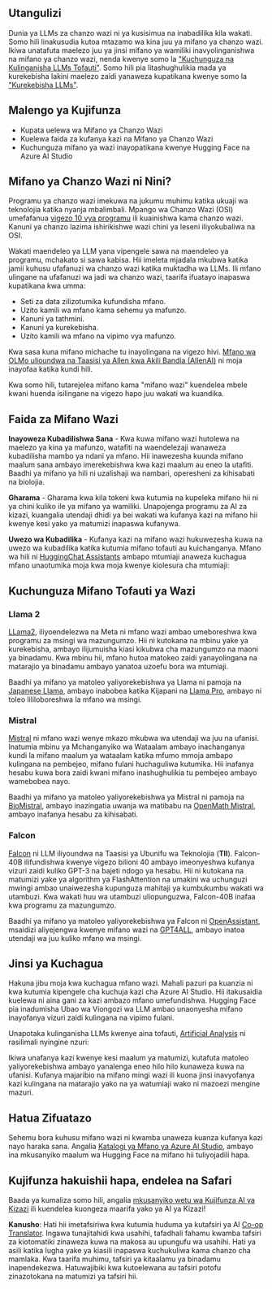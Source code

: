 <!--
CO_OP_TRANSLATOR_METADATA:
{
  "original_hash": "0bba96e53ab841d99db731892a51fab8",
  "translation_date": "2025-05-20T07:01:21+00:00",
  "source_file": "16-open-source-models/README.md",
  "language_code": "sw"
}
-->
## Utangulizi

Dunia ya LLMs za chanzo wazi ni ya kusisimua na inabadilika kila wakati. Somo hili linakusudia kutoa mtazamo wa kina juu ya mifano ya chanzo wazi. Ikiwa unatafuta maelezo juu ya jinsi mifano ya wamiliki inavyolinganishwa na mifano ya chanzo wazi, nenda kwenye somo la ["Kuchunguza na Kulinganisha LLMs Tofauti"](../02-exploring-and-comparing-different-llms/README.md?WT.mc_id=academic-105485-koreyst). Somo hili pia litashughulikia mada ya kurekebisha lakini maelezo zaidi yanaweza kupatikana kwenye somo la ["Kurekebisha LLMs"](../18-fine-tuning/README.md?WT.mc_id=academic-105485-koreyst).

## Malengo ya Kujifunza

- Kupata uelewa wa Mifano ya Chanzo Wazi
- Kuelewa faida za kufanya kazi na Mifano ya Chanzo Wazi
- Kuchunguza mifano ya wazi inayopatikana kwenye Hugging Face na Azure AI Studio

## Mifano ya Chanzo Wazi ni Nini?

Programu ya chanzo wazi imekuwa na jukumu muhimu katika ukuaji wa teknolojia katika nyanja mbalimbali. Mpango wa Chanzo Wazi (OSI) umefafanua [vigezo 10 vya programu](https://web.archive.org/web/20241126001143/https://opensource.org/osd?WT.mc_id=academic-105485-koreyst) ili kuainishwa kama chanzo wazi. Kanuni ya chanzo lazima ishirikishwe wazi chini ya leseni iliyokubaliwa na OSI.

Wakati maendeleo ya LLM yana vipengele sawa na maendeleo ya programu, mchakato si sawa kabisa. Hii imeleta mjadala mkubwa katika jamii kuhusu ufafanuzi wa chanzo wazi katika muktadha wa LLMs. Ili mfano ulingane na ufafanuzi wa jadi wa chanzo wazi, taarifa ifuatayo inapaswa kupatikana kwa umma:

- Seti za data zilizotumika kufundisha mfano.
- Uzito kamili wa mfano kama sehemu ya mafunzo.
- Kanuni ya tathmini.
- Kanuni ya kurekebisha.
- Uzito kamili wa mfano na vipimo vya mafunzo.

Kwa sasa kuna mifano michache tu inayolingana na vigezo hivi. [Mfano wa OLMo ulioundwa na Taasisi ya Allen kwa Akili Bandia (AllenAI)](https://huggingface.co/allenai/OLMo-7B?WT.mc_id=academic-105485-koreyst) ni moja inayofaa katika kundi hili.

Kwa somo hili, tutarejelea mifano kama "mifano wazi" kuendelea mbele kwani huenda isilingane na vigezo hapo juu wakati wa kuandika.

## Faida za Mifano Wazi

**Inayoweza Kubadilishwa Sana** - Kwa kuwa mifano wazi hutolewa na maelezo ya kina ya mafunzo, watafiti na waendelezaji wanaweza kubadilisha mambo ya ndani ya mfano. Hii inawezesha kuunda mifano maalum sana ambayo imerekebishwa kwa kazi maalum au eneo la utafiti. Baadhi ya mifano ya hili ni uzalishaji wa nambari, operesheni za kihisabati na biolojia.

**Gharama** - Gharama kwa kila tokeni kwa kutumia na kupeleka mifano hii ni ya chini kuliko ile ya mifano ya wamiliki. Unapojenga programu za AI za kizazi, kuangalia utendaji dhidi ya bei wakati wa kufanya kazi na mifano hii kwenye kesi yako ya matumizi inapaswa kufanywa.

**Uwezo wa Kubadilika** - Kufanya kazi na mifano wazi hukuwezesha kuwa na uwezo wa kubadilika katika kutumia mifano tofauti au kuichanganya. Mfano wa hili ni [HuggingChat Assistants](https://huggingface.co/chat?WT.mc_id=academic-105485-koreyst) ambapo mtumiaji anaweza kuchagua mfano unaotumika moja kwa moja kwenye kiolesura cha mtumiaji:

## Kuchunguza Mifano Tofauti ya Wazi

### Llama 2

[LLama2](https://huggingface.co/meta-llama?WT.mc_id=academic-105485-koreyst), iliyoendelezwa na Meta ni mfano wazi ambao umeboreshwa kwa programu za msingi wa mazungumzo. Hii ni kutokana na mbinu yake ya kurekebisha, ambayo ilijumuisha kiasi kikubwa cha mazungumzo na maoni ya binadamu. Kwa mbinu hii, mfano hutoa matokeo zaidi yanayolingana na matarajio ya binadamu ambayo yanatoa uzoefu bora wa mtumiaji.

Baadhi ya mifano ya matoleo yaliyorekebishwa ya Llama ni pamoja na [Japanese Llama](https://huggingface.co/elyza/ELYZA-japanese-Llama-2-7b?WT.mc_id=academic-105485-koreyst), ambayo inabobea katika Kijapani na [Llama Pro](https://huggingface.co/TencentARC/LLaMA-Pro-8B?WT.mc_id=academic-105485-koreyst), ambayo ni toleo lililoboreshwa la mfano wa msingi.

### Mistral

[Mistral](https://huggingface.co/mistralai?WT.mc_id=academic-105485-koreyst) ni mfano wazi wenye mkazo mkubwa wa utendaji wa juu na ufanisi. Inatumia mbinu ya Mchanganyiko wa Wataalam ambayo inachanganya kundi la mifano maalum ya wataalam katika mfumo mmoja ambapo kulingana na pembejeo, mifano fulani huchaguliwa kutumika. Hii inafanya hesabu kuwa bora zaidi kwani mifano inashughulikia tu pembejeo ambayo wamebobea nayo.

Baadhi ya mifano ya matoleo yaliyorekebishwa ya Mistral ni pamoja na [BioMistral](https://huggingface.co/BioMistral/BioMistral-7B?text=Mon+nom+est+Thomas+et+mon+principal?WT.mc_id=academic-105485-koreyst), ambayo inazingatia uwanja wa matibabu na [OpenMath Mistral](https://huggingface.co/nvidia/OpenMath-Mistral-7B-v0.1-hf?WT.mc_id=academic-105485-koreyst), ambayo inafanya hesabu za kihisabati.

### Falcon

[Falcon](https://huggingface.co/tiiuae?WT.mc_id=academic-105485-koreyst) ni LLM iliyoundwa na Taasisi ya Ubunifu wa Teknolojia (**TII**). Falcon-40B ilifundishwa kwenye vigezo bilioni 40 ambayo imeonyeshwa kufanya vizuri zaidi kuliko GPT-3 na bajeti ndogo ya hesabu. Hii ni kutokana na matumizi yake ya algorithm ya FlashAttention na umakini wa uchunguzi mwingi ambao unaiwezesha kupunguza mahitaji ya kumbukumbu wakati wa utambuzi. Kwa wakati huu wa utambuzi uliopunguzwa, Falcon-40B inafaa kwa programu za mazungumzo.

Baadhi ya mifano ya matoleo yaliyorekebishwa ya Falcon ni [OpenAssistant](https://huggingface.co/OpenAssistant/falcon-40b-sft-top1-560?WT.mc_id=academic-105485-koreyst), msaidizi aliyejengwa kwenye mifano wazi na [GPT4ALL](https://huggingface.co/nomic-ai/gpt4all-falcon?WT.mc_id=academic-105485-koreyst), ambayo inatoa utendaji wa juu kuliko mfano wa msingi.

## Jinsi ya Kuchagua

Hakuna jibu moja kwa kuchagua mfano wazi. Mahali pazuri pa kuanzia ni kwa kutumia kipengele cha kuchuja kazi cha Azure AI Studio. Hii itakusaidia kuelewa ni aina gani za kazi ambazo mfano umefundishwa. Hugging Face pia inadumisha Ubao wa Viongozi wa LLM ambao unaonyesha mifano inayofanya vizuri zaidi kulingana na vipimo fulani.

Unapotaka kulinganisha LLMs kwenye aina tofauti, [Artificial Analysis](https://artificialanalysis.ai/?WT.mc_id=academic-105485-koreyst) ni rasilimali nyingine nzuri:

Ikiwa unafanya kazi kwenye kesi maalum ya matumizi, kutafuta matoleo yaliyorekebishwa ambayo yanalenga eneo hilo hilo kunaweza kuwa na ufanisi. Kufanya majaribio na mifano mingi wazi ili kuona jinsi inavyofanya kazi kulingana na matarajio yako na ya watumiaji wako ni mazoezi mengine mazuri.

## Hatua Zifuatazo

Sehemu bora kuhusu mifano wazi ni kwamba unaweza kuanza kufanya kazi nayo haraka sana. Angalia [Katalogi ya Mfano ya Azure AI Studio](https://ai.azure.com?WT.mc_id=academic-105485-koreyst), ambayo ina mkusanyiko maalum wa Hugging Face na mifano hii tuliyojadili hapa.

## Kujifunza hakuishii hapa, endelea na Safari

Baada ya kumaliza somo hili, angalia [mkusanyiko wetu wa Kujifunza AI ya Kizazi](https://aka.ms/genai-collection?WT.mc_id=academic-105485-koreyst) ili kuendelea kuongeza maarifa yako ya AI ya Kizazi!

**Kanusho**: 
Hati hii imetafsiriwa kwa kutumia huduma ya kutafsiri ya AI [Co-op Translator](https://github.com/Azure/co-op-translator). Ingawa tunajitahidi kwa usahihi, tafadhali fahamu kwamba tafsiri za kiotomatiki zinaweza kuwa na makosa au upungufu wa usahihi. Hati ya asili katika lugha yake ya kiasili inapaswa kuchukuliwa kama chanzo cha mamlaka. Kwa taarifa muhimu, tafsiri ya kitaalamu ya binadamu inapendekezwa. Hatuwajibiki kwa kutoelewana au tafsiri potofu zinazotokana na matumizi ya tafsiri hii.
